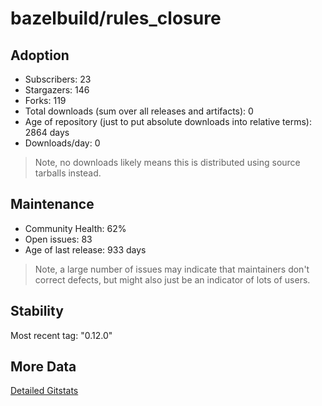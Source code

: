 # bazelbuild/rules_closure

## Adoption

- Subscribers: 23
- Stargazers: 146
- Forks: 119
- Total downloads (sum over all releases and artifacts): 0
- Age of repository (just to put absolute downloads into relative terms): 2864 days
- Downloads/day: 0

> Note, no downloads likely means this is distributed using source tarballs instead.

## Maintenance

- Community Health: 62%
- Open issues: 83
- Age of last release: 933 days

> Note, a large number of issues may indicate that maintainers don't correct defects, but might also
> just be an indicator of lots of users.

## Stability

Most recent tag: "0.12.0"

## More Data

[Detailed Gitstats](/bazel-catalog/gitstats/bazelbuild/rules_closure)

